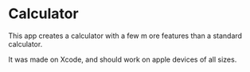 # Calculator
  This app creates a calculator with a few m ore features than a standard calculator.
  
  It was made on Xcode, and should work on apple devices of all sizes.
